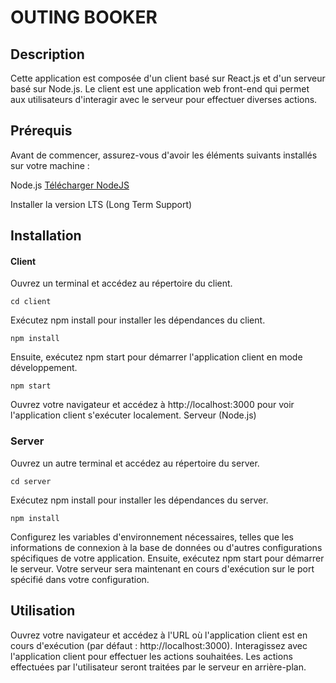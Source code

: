 # OUTING BOOKER

## Description
Cette application est composée d'un client basé sur React.js et d'un serveur basé sur Node.js. Le client est une application web front-end qui permet aux utilisateurs d'interagir avec le serveur pour effectuer diverses actions.

## Prérequis
Avant de commencer, assurez-vous d'avoir les éléments suivants installés sur votre machine :

Node.js [Télécharger NodeJS](https://nodejs.org/)

Installer la version LTS (Long Term Support)

## Installation

#### Client
Ouvrez un terminal et accédez au répertoire du client.
```
cd client
```
Exécutez npm install pour installer les dépendances du client.
```
npm install
```
Ensuite, exécutez npm start pour démarrer l'application client en mode développement.

```
npm start
```
Ouvrez votre navigateur et accédez à http://localhost:3000 pour voir l'application client s'exécuter localement.
Serveur (Node.js)

### Server

Ouvrez un autre terminal et accédez au répertoire du server.
```
cd server
```
Exécutez npm install pour installer les dépendances du server.
```
npm install
```
Configurez les variables d'environnement nécessaires, telles que les informations de connexion à la base de données ou d'autres configurations spécifiques de votre application.
Ensuite, exécutez npm start pour démarrer le serveur.
Votre serveur sera maintenant en cours d'exécution sur le port spécifié dans votre configuration.

## Utilisation

Ouvrez votre navigateur et accédez à l'URL où l'application client est en cours d'exécution (par défaut : http://localhost:3000).
Interagissez avec l'application client pour effectuer les actions souhaitées. Les actions effectuées par l'utilisateur seront traitées par le serveur en arrière-plan.